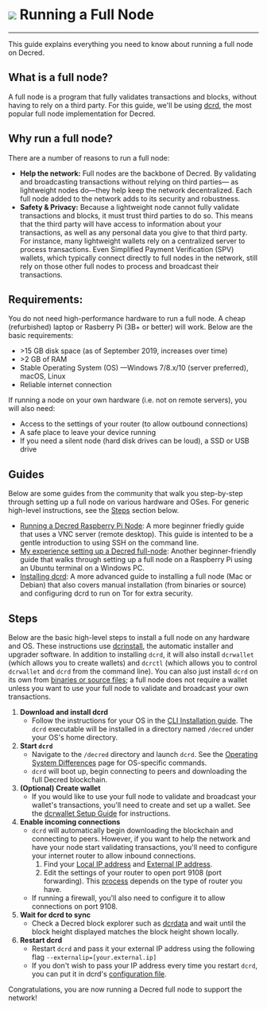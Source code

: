 # <img class="dcr-icon" src="/img/dcr-icons/AtoB.svg" /> Running a Full Node

---

This guide explains everything you need to know about running a full node on Decred.

## What is a full node?

A full node is a program that fully validates transactions and blocks, without having to rely on a third party. For this guide, we'll be using [dcrd](https://github.com/decred/dcrd), the most popular full node implementation for Decred. 

## Why run a full node?

There are a number of reasons to run a full node:

- **Help the network:** Full nodes are the backbone of Decred. By validating and broadcasting transactions without relying on third parties&mdash; as lightweight nodes do&mdash;they help keep the network decentralized. Each full node added to the network adds to its security and robustness. 
- **Safety & Privacy:** Because a lightweight node cannot fully validate transactions and blocks, it must trust third parties to do so. This means that the third party will have access to information about your transactions, as well as any personal data you give to that third party. For instance, many lightweight wallets rely on a centralized server to process transactions. Even Simplified Payment Verification (SPV) wallets, which typically connect directly to full nodes in the network, still rely on those other full nodes to process and broadcast their transactions. 


## Requirements:

You do not need high-performance hardware to run a full node. A cheap (refurbished) laptop or Rasberry Pi (3B+ or better) will work. Below are the basic requirements:

- \>15 GB disk space (as of September 2019, increases over time)
- \>2 GB of RAM
- Stable Operating System (OS) &mdash;Windows 7/8.x/10 (server preferred), macOS, Linux
- Reliable internet connection

If running a node on your own hardware (i.e. not on remote servers), you will also need:

- Access to the settings of your router (to allow outbound connections)
- A safe place to leave your device running
- If you need a silent node (hard disk drives can be loud), a SSD or USB drive



## Guides

Below are some guides from the community that walk you step-by-step through setting up a full node on various hardware and OSes. For generic high-level instructions, see the [Steps](#steps) section below. 

- [Running a Decred Raspberry Pi Node](https://medium.com/@_Checkmatey_/running-a-decred-raspberry-pi-node-ac605b70c652): A more beginner friedly guide that uses a VNC server (remote desktop). This guide is intented to be a gentle introduction to using SSH on the command line. 
- [My experience setting up a Decred full-node](https://medium.com/crypto-rocket-blog/my-experience-setting-up-a-decred-full-node-8a9bbf55bc30): Another beginner-friendly guide that walks through setting up a full node on a Raspberry Pi using an Ubuntu terminal on a Windows PC.
- [Installing dcrd](https://stakey.club/en/installing-dcrd/): A more advanced guide to installing a full node (Mac or Debian) that also covers manual installation (from binaries or source) and configuring dcrd to run on Tor for extra security.

## Steps

Below are the basic high-level steps to install a full node on any hardware and OS. These instructions use [dcrinstall](../wallets/cli/cli-installation.md), the automatic installer and upgrader software. In addition to installing `dcrd`, it will also install `dcrwallet` (which allows you to create wallets) and `dcrctl` (which allows you to control `dcrwallet` and `dcrd` from the command line). You can also just install `dcrd` on its own from [binaries or source files](https://github.com/decred/dcrd#installing-and-updating); a full node does not require a wallet unless you want to use your full node to validate and broadcast your own transactions.


1. **Download and install dcrd**
	- Follow the instructions for your OS in the [CLI Installation guide](https://docs.decred.org/wallets/cli/cli-installation/). The `dcrd` executable will be installed in a directory named `/decred` under your OS's home directory. 
2. **Start `dcrd`**
	- Navigate to the `/decred` directory and launch `dcrd`. See the [Operating System Differences](../wallets/cli/os-differences.md) page for OS-specific commands.
	- `dcrd` will boot up, begin connecting to peers and downloading the full Decred blockchain.
3. **(Optional) Create wallet**
	- If you would like to use your full node to validate and broadcast your wallet's transactions, you'll need to create and set up a wallet. See the [dcrwallet Setup Guide](../wallets/cli/dcrwallet-setup.md) for instructions.
4. **Enable incoming connections**
	- `dcrd` will automatically begin downloading the blockchain and connecting to peers. However, if you want to help the network and have your node start validating transactions, you'll need to configure your internet router to allow inbound connections. 
		1. Find your [Local IP address](https://www.howtogeek.com/236838/how-to-find-any-devices-ip-address-mac-address-and-other-network-connection-details/) and [External IP address](https://whatismyipaddress.com/).
		2. Edit the settings of your router to open port 9108 (port forwarding). This [process](https://www.wikihow.com/Set-Up-Port-Forwarding-on-a-Router) depends on the type of router you have. 
	- If running a firewall, you'll also need to configure it to allow connections on port 9108.
5. **Wait for dcrd to sync**
	- Check a Decred block explorer such as [dcrdata](https://dcrdata.decred.org/) and wait until the block height displayed matches the block height shown locally.
5. **Restart dcrd**
	- Restart `dcrd` and pass it your external IP address using the following flag `--externalip=[your.external.ip]`
	- If you don't wish to pass your IP address every time you restart `dcrd`, you can put it in dcrd's [configuration file](../wallets/cli/startup-basics.md#configuration-file-locations). 

Congratulations, you are now running a Decred full node to support the network!








